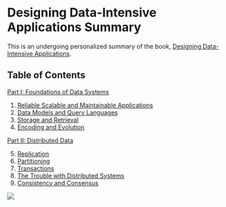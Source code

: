 # Designing Data-Intensive Applications Summary
This is an undergoing personalized summary of the book, [Designing Data-Intensive Applications](https://dataintensive.net/).

## Table of Contents
[Part I: Foundations of Data Systems](part_i.md)

1. [Reliable Scalable and Maintainable Applications](chapter_1.md)
2. [Data Models and Query Languages](chapter_2.md)
3. [Storage and Retrieval](chapter_3.md)
4. [Encoding and Evolution](chapter_4.md)

[Part II: Distributed Data](part_ii.md)

5. [Replication](chapter_5.md)
6. [Partitioning](chapter_6.md)
7. [Transactions](chapter_7.md)
8. [The Trouble with Distributed Systems](chapter_8.md)
9. [Consistency and Consensus](chapter_9.md)


![](https://dataintensive.net/images/book-cover.png)

